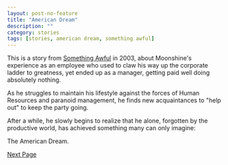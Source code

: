```yaml
---
layout: post-no-feature
title: "American Dream"
description: ""
category: stories
tags: [stories, american dream, something awful]
---
```


This is a story from [Something Awful](https://github.com/bibanon/bibanon/wiki/Something-Awful) in 2003, about Moonshine's experience as an employee who used to claw his way up the corporate ladder to greatness, yet ended up as a manager, getting paid well doing absolutely nothing. 

As he struggles to maintain his lifestyle against the forces of Human Resources and paranoid management, he finds new acquaintances to "help out" to keep the party going. 

After a while, he slowly begins to realize that he alone, forgotten by the productive world, has achieved something many can only imagine:

The American Dream.

[Next Page](/stories/american-dream/001.html)